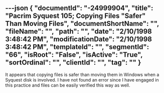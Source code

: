 ---json
{
  "documentId": "-24999904",
  "title": "Pacrim Syquest 105; Copying Files &quot;Safer&quot; Than Moving Files",
  "documentShortName": "",
  "fileName": "",
  "path": "",
  "date": "2/10/1998 3:48:42 PM",
  "modificationDate": "2/10/1998 3:48:42 PM",
  "templateId": "",
  "segmentId": "66",
  "isRoot": "False",
  "isActive": "True",
  "sortOrdinal": "",
  "clientId": "",
  "tag": ""
}
---

It appears that copying files is safer than moving them in Windows when a Syquest disk is involved. I have not found an error since I have engaged in this practice and files can be easily verified this way as well.
